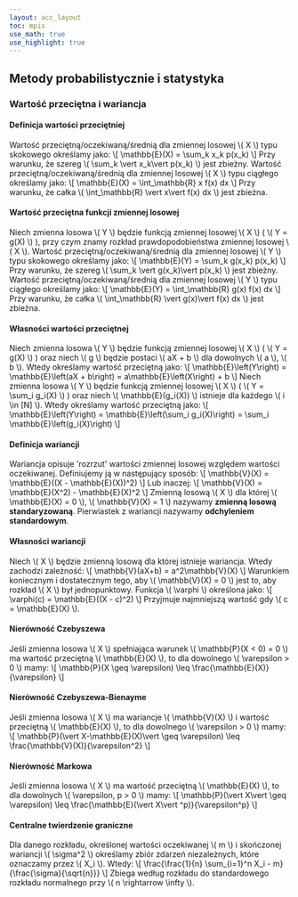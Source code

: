 ```yaml
---
layout: acc_layout
toc: mpis
use_math: true
use_highlight: true
---
```


Metody probabilistycznie i statystyka
---

### Wartość przeciętna i wariancja
#### Definicja wartości przeciętniej
Wartość przeciętną/oczekiwaną/średnią dla zmiennej losowej \\( X \\) typu skokowego określamy jako:
\\[ \mathbb{E}(X) = \sum\_k x\_k p(x\_k) \\]
Przy warunku, że szereg \\( \sum\_k \vert x\_k\vert  p(x\_k) \\) jest zbieżny.
Wartość przeciętną/oczekiwaną/średnią dla zmiennej losowej \\( X \\) typu ciągłego określamy jako:
\\[ \mathbb{E}(X) = \int\_\mathbb{R} x f(x) dx \\]
Przy warunku, że całka \\( \int\_\mathbb{R} \vert x\vert  f(x) dx \\) jest zbieżna.

#### Wartość przeciętna funkcji zmiennej losowej
Niech zmienna losowa \\( Y \\) będzie funkcją zmiennej losowej \\( X \\) ( \\( Y = g(X) \\) ), przy czym znamy rozkład prawdopodobieństwa zmiennej losowej \\( X \\).
Wartość przeciętną/oczekiwaną/średnią dla zmiennej losowej \\( Y \\) typu skokowego określamy jako:
\\[ \mathbb{E}(Y) = \sum\_k g(x\_k) p(x\_k) \\]
Przy warunku, że szereg \\( \sum\_k \vert g(x\_k)\vert  p(x\_k) \\) jest zbieżny.
Wartość przeciętną/oczekiwaną/średnią dla zmiennej losowej \\( Y \\) typu ciągłego określamy jako:
\\[ \mathbb{E}(Y) = \int\_\mathbb{R} g(x) f(x) dx \\]
Przy warunku, że całka \\( \int\_\mathbb{R} \vert g(x)\vert  f(x) dx \\) jest zbieżna.

#### Własności wartości przeciętnej
Niech zmienna losowa \\( Y \\) będzie funkcją zmiennej losowej \\( X \\) ( \\( Y = g(X) \\) ) oraz niech \\( g \\) będzie postaci \\( aX + b \\) dla dowolnych \\( a \\), \\( b \\). Wtedy określamy wartość przeciętną jako:
\\[ \mathbb{E}\left(Y\right) = \mathbb{E}\left(aX + b\right) = a\mathbb{E}\left(X\right) + b \\]
Niech zmienna losowa \\( Y \\) będzie funkcją zmiennej losowej \\( X \\) ( \\( Y = \sum\_i g\_i(X) \\) ) oraz niech \\( \mathbb{E}(g\_i(X)) \\) istnieje dla każdego \\( i \in [N] \\). Wtedy określamy wartość przeciętną jako:
\\[ \mathbb{E}\left(Y\right) = \mathbb{E}\left(\sum\_i g\_i(X)\right) = \sum\_i \mathbb{E}\left(g\_i(X)\right) \\]

#### Definicja wariancji
Wariancja opisuje 'rozrzut' wartości zmiennej losowej względem wartości oczekiwanej. Definiujemy ją w następujący sposób:
\\[ \mathbb{V}(X) = \mathbb{E}((X - \mathbb{E}(X))^2) \\]
Lub inaczej:
\\[ \mathbb{V}(X) = \mathbb{E}(X^2) - \mathbb{E}(X)^2 \\]
Zmienną losową \\( X \\) dla której \\( \mathbb{E}(X) = 0 \\), \\( \mathbb{V}(X) = 1 \\) nazywamy **zmienną losową standaryzowaną**.
Pierwiastek z wariancji nazywamy **odchyleniem standardowym**.

#### Własności wariancji
Niech \\( X \\) będzie zmienną losową dla której istnieje wariancja. Wtedy zachodzi zależność:
\\[ \mathbb{V}(aX+b) = a^2\mathbb{V}(X) \\]
Warunkiem koniecznym i dostatecznym tego, aby \\( \mathbb{V}(X) = 0 \\) jest to, aby rozkład \\( X \\) był jednopunktowy.
Funkcja \\( \varphi \\) określona jako:
\\[ \varphi(c) = \mathbb{E}((X - c)^2) \\]
Przyjmuje najmniejszą wartość gdy \\( c = \mathbb{E}(X) \\).

#### Nierówność Czebyszewa
Jeśli zmienna losowa \\( X \\) spełniająca warunek \\( \mathbb{P}(X < 0) = 0 \\) ma wartość przeciętną \\( \mathbb{E}(X) \\), to dla dowolnego \\( \varepsilon > 0 \\) mamy:
\\[ \mathbb{P}(X \geq \varepsilon) \leq \frac{\mathbb{E}(X)}{\varepsilon} \\]

#### Nierówność Czebyszewa-Bienayme
Jeśli zmienna losowa \\( X \\) ma wariancje \\( \mathbb{V}(X) \\) i wartość przeciętną \\( \mathbb{E}(X) \\), to dla dowolnego \\( \varepsilon > 0 \\) mamy:
\\[ \mathbb{P}(\vert X-\mathbb{E}(X)\vert  \geq \varepsilon) \leq \frac{\mathbb{V}(X)}{\varepsilon^2} \\]

#### Nierówność Markowa
Jeśli zmienna losowa \\( X \\) ma wartość przeciętną \\( \mathbb{E}(X) \\), to dla dowolnych \\( \varepsilon, p > 0 \\) mamy:
\\[ \mathbb{P}(\vert X\vert  \geq \varepsilon) \leq \frac{\mathbb{E}(\vert X\vert ^p)}{\varepsilon^p} \\]

#### Centralne twierdzenie graniczne
Dla danego rozkładu, określonej wartości oczekiwanej \\( m \\) i skończonej wariancji \\( \sigma^2 \\) określamy zbiór zdarzeń niezależnych, które oznaczamy przez \\( X\_i \\). Wtedy:
\\[ \frac{\frac{1}{n} \sum\_{i=1}^n X\_i - m}{\frac{\sigma}{\sqrt{n}}} \\]
Zbiega według rozkładu do standardowego rozkładu normalnego przy \\( n \rightarrow \infty \\).
